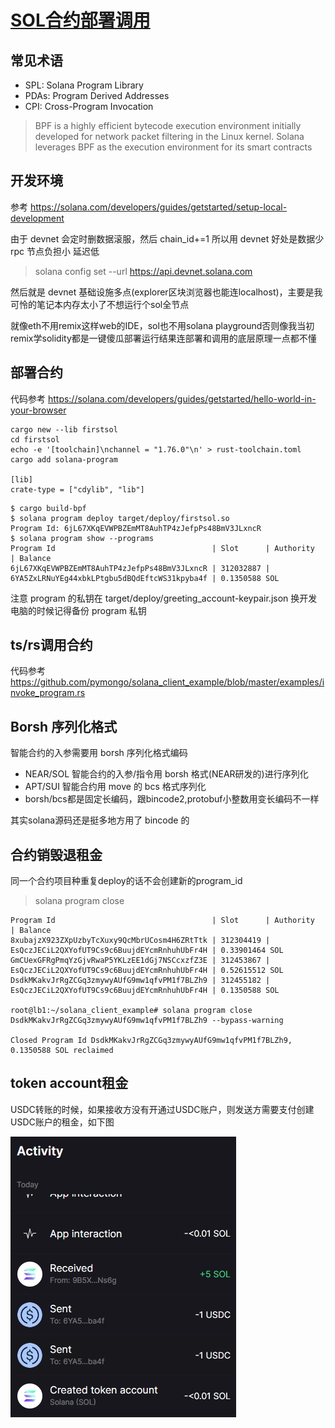 # [SOL合约部署调用](/2024/07/solana_deploy_invoke_program.md)

## 常见术语
- SPL: Solana Program Library
- PDAs: Program Derived Addresses
- CPI: Cross-Program Invocation

> BPF is a highly efficient bytecode execution environment initially developed for network packet filtering in the Linux kernel. Solana leverages BPF as the execution environment for its smart contracts

## 开发环境
参考 <https://solana.com/developers/guides/getstarted/setup-local-development>

由于 devnet 会定时删数据滚服，然后 chain_id+=1 所以用 devnet 好处是数据少 rpc 节点负担小 延迟低

> solana config set --url https://api.devnet.solana.com

然后就是 devnet 基础设施多点(explorer区块浏览器也能连localhost)，主要是我可怜的笔记本内存太小了不想运行个sol全节点

就像eth不用remix这样web的IDE，sol也不用solana playground否则像我当初remix学solidity都是一键傻瓜部署运行结果连部署和调用的底层原理一点都不懂

## 部署合约
代码参考 https://solana.com/developers/guides/getstarted/hello-world-in-your-browser

```
cargo new --lib firstsol
cd firstsol
echo -e '[toolchain]\nchannel = "1.76.0"\n' > rust-toolchain.toml
cargo add solana-program

[lib]
crate-type = ["cdylib", "lib"]
```

```
$ cargo build-bpf
$ solana program deploy target/deploy/firstsol.so
Program Id: 6jL67XKqEVWPBZEmMT8AuhTP4zJefpPs48BmV3JLxncR
$ solana program show --programs
Program Id                                   | Slot      | Authority                                    | Balance
6jL67XKqEVWPBZEmMT8AuhTP4zJefpPs48BmV3JLxncR | 312032887 | 6YA5ZxLRNuYEg44xbkLPtgbu5dBQdEftcWS31kpyba4f | 0.1350588 SOL
```

注意 program 的私钥在 target/deploy/greeting_account-keypair.json 换开发电脑的时候记得备份 program 私钥

## ts/rs调用合约

代码参考 <https://github.com/pymongo/solana_client_example/blob/master/examples/invoke_program.rs>

## Borsh 序列化格式

智能合约的入参需要用 borsh 序列化格式编码

- NEAR/SOL 智能合约的入参/指令用 borsh 格式(NEAR研发的)进行序列化
- APT/SUI 智能合约用 move 的 bcs 格式序列化
- borsh/bcs都是固定长编码，跟bincode2,protobuf小整数用变长编码不一样

其实solana源码还是挺多地方用了 bincode 的

## 合约销毁退租金

同一个合约项目种重复deploy的话不会创建新的program_id

> solana program close

```
Program Id                                   | Slot      | Authority                                    | Balance
8xubajzX923ZXpUzbyTcXuxy9QcMbrUCosm4H6ZRtTtk | 312304419 | EsQczJECiL2QXYofUT9Cs9c6BuujdEYcmRnhuhUbFr4H | 0.33901464 SOL
GmCUexGFRgPmqYzGjvRwaP5YKLzEE1dGj7NSCcxzfZ3E | 312453867 | EsQczJECiL2QXYofUT9Cs9c6BuujdEYcmRnhuhUbFr4H | 0.52615512 SOL
DsdkMKakvJrRgZCGq3zmywyAUfG9mw1qfvPM1f7BLZh9 | 312455182 | EsQczJECiL2QXYofUT9Cs9c6BuujdEYcmRnhuhUbFr4H | 0.1350588 SOL

root@lb1:~/solana_client_example# solana program close DsdkMKakvJrRgZCGq3zmywyAUfG9mw1qfvPM1f7BLZh9 --bypass-warning

Closed Program Id DsdkMKakvJrRgZCGq3zmywyAUfG9mw1qfvPM1f7BLZh9, 0.1350588 SOL reclaimed
```

## token account租金

USDC转账的时候，如果接收方没有开通过USDC账户，则发送方需要支付创建USDC账户的租金，如下图

![](solana_created_token_account.png)
